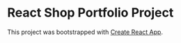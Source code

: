 # React Shop Portfolio Project

This project was bootstrapped with [Create React App](https://varekai-dev.github.io/react-shop/).
